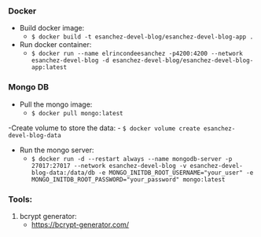 ### Docker
- Build docker image: 
    - `$ docker build -t esanchez-devel-blog/esanchez-devel-blog-app .`
- Run docker container:
    - `$ docker run --name elrincondeesanchez -p4200:4200 --network esanchez-devel-blog -d esanchez-devel-blog/esanchez-devel-blog-app:latest`

### Mongo DB
- Pull the mongo image:
    - `$ docker pull mongo:latest`

-Create volume to store the data:
    - `$ docker volume create esanchez-devel-blog-data`

- Run the mongo server:
    - `$ docker run -d --restart always --name mongodb-server -p 27017:27017 --network esanchez-devel-blog -v esanchez-devel-blog-data:/data/db -e MONGO_INITDB_ROOT_USERNAME="your_user" -e MONGO_INITDB_ROOT_PASSWORD="your_password" mongo:latest`

### Tools:
1. bcrypt generator:
    - https://bcrypt-generator.com/
    
